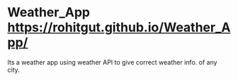 # Weather_App https://rohitgut.github.io/Weather_App/

Its a weather app using weather API to give correct weather info. of any city.
